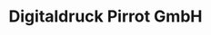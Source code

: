 ---
title: "Digitaldruck Pirrot GmbH"
url: /saarbruecken/digitaldruck-pirrot-gmbh/
shop: Kopieren
---